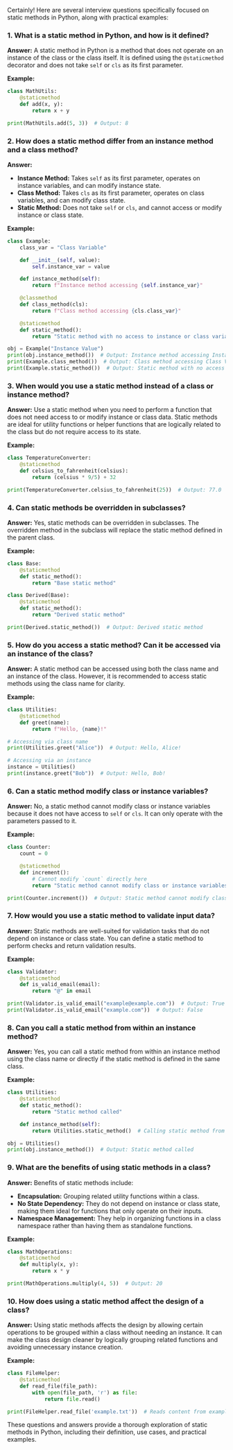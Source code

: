 Certainly! Here are several interview questions specifically focused on static methods in Python, along with practical examples:

### 1. **What is a static method in Python, and how is it defined?**

**Answer:**
A static method in Python is a method that does not operate on an instance of the class or the class itself. It is defined using the `@staticmethod` decorator and does not take `self` or `cls` as its first parameter.

**Example:**

```python
class MathUtils:
    @staticmethod
    def add(x, y):
        return x + y

print(MathUtils.add(5, 3))  # Output: 8
```

### 2. **How does a static method differ from an instance method and a class method?**

**Answer:**
- **Instance Method:** Takes `self` as its first parameter, operates on instance variables, and can modify instance state.
- **Class Method:** Takes `cls` as its first parameter, operates on class variables, and can modify class state.
- **Static Method:** Does not take `self` or `cls`, and cannot access or modify instance or class state.

**Example:**

```python
class Example:
    class_var = "Class Variable"

    def __init__(self, value):
        self.instance_var = value

    def instance_method(self):
        return f"Instance method accessing {self.instance_var}"

    @classmethod
    def class_method(cls):
        return f"Class method accessing {cls.class_var}"

    @staticmethod
    def static_method():
        return "Static method with no access to instance or class variables"

obj = Example("Instance Value")
print(obj.instance_method())  # Output: Instance method accessing Instance Value
print(Example.class_method())  # Output: Class method accessing Class Variable
print(Example.static_method())  # Output: Static method with no access to instance or class variables
```

### 3. **When would you use a static method instead of a class or instance method?**

**Answer:**
Use a static method when you need to perform a function that does not need access to or modify instance or class data. Static methods are ideal for utility functions or helper functions that are logically related to the class but do not require access to its state.

**Example:**

```python
class TemperatureConverter:
    @staticmethod
    def celsius_to_fahrenheit(celsius):
        return (celsius * 9/5) + 32

print(TemperatureConverter.celsius_to_fahrenheit(25))  # Output: 77.0
```

### 4. **Can static methods be overridden in subclasses?**

**Answer:**
Yes, static methods can be overridden in subclasses. The overridden method in the subclass will replace the static method defined in the parent class.

**Example:**

```python
class Base:
    @staticmethod
    def static_method():
        return "Base static method"

class Derived(Base):
    @staticmethod
    def static_method():
        return "Derived static method"

print(Derived.static_method())  # Output: Derived static method
```

### 5. **How do you access a static method? Can it be accessed via an instance of the class?**

**Answer:**
A static method can be accessed using both the class name and an instance of the class. However, it is recommended to access static methods using the class name for clarity.

**Example:**

```python
class Utilities:
    @staticmethod
    def greet(name):
        return f"Hello, {name}!"

# Accessing via class name
print(Utilities.greet("Alice"))  # Output: Hello, Alice!

# Accessing via an instance
instance = Utilities()
print(instance.greet("Bob"))  # Output: Hello, Bob!
```

### 6. **Can a static method modify class or instance variables?**

**Answer:**
No, a static method cannot modify class or instance variables because it does not have access to `self` or `cls`. It can only operate with the parameters passed to it.

**Example:**

```python
class Counter:
    count = 0

    @staticmethod
    def increment():
        # Cannot modify `count` directly here
        return "Static method cannot modify class or instance variables."

print(Counter.increment())  # Output: Static method cannot modify class or instance variables.
```

### 7. **How would you use a static method to validate input data?**

**Answer:**
Static methods are well-suited for validation tasks that do not depend on instance or class state. You can define a static method to perform checks and return validation results.

**Example:**

```python
class Validator:
    @staticmethod
    def is_valid_email(email):
        return "@" in email

print(Validator.is_valid_email("example@example.com"))  # Output: True
print(Validator.is_valid_email("example.com"))  # Output: False
```

### 8. **Can you call a static method from within an instance method?**
**Answer:**
Yes, you can call a static method from within an instance method using the class name or directly if the static method is defined in the same class.

**Example:**
```python
class Utilities:
    @staticmethod
    def static_method():
        return "Static method called"

    def instance_method(self):
        return Utilities.static_method()  # Calling static method from instance method

obj = Utilities()
print(obj.instance_method())  # Output: Static method called
```

### 9. **What are the benefits of using static methods in a class?**

**Answer:**
Benefits of static methods include:
- **Encapsulation:** Grouping related utility functions within a class.
- **No State Dependency:** They do not depend on instance or class state, making them ideal for functions that only operate on their inputs.
- **Namespace Management:** They help in organizing functions in a class namespace rather than having them as standalone functions.

**Example:**

```python
class MathOperations:
    @staticmethod
    def multiply(x, y):
        return x * y

print(MathOperations.multiply(4, 5))  # Output: 20
```

### 10. **How does using a static method affect the design of a class?**

**Answer:**
Using static methods affects the design by allowing certain operations to be grouped within a class without needing an instance. It can make the class design cleaner by logically grouping related functions and avoiding unnecessary instance creation.

**Example:**

```python
class FileHelper:
    @staticmethod
    def read_file(file_path):
        with open(file_path, 'r') as file:
            return file.read()

print(FileHelper.read_file('example.txt'))  # Reads content from example.txt
```

These questions and answers provide a thorough exploration of static methods in Python, including their definition, use cases, and practical examples.